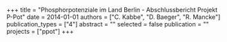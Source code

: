 +++
title = "Phosphorpotenziale im Land Berlin - Abschlussbericht Projekt P-Pot"
date = 2014-01-01
authors = ["C. Kabbe", "D. Baeger", "R. Mancke"]
publication_types = ["4"]
abstract = ""
selected = false
publication = ""
projects = ["ppot"]
+++

